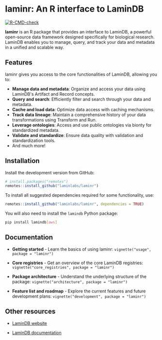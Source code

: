 # laminr: An R interface to LaminDB

<!-- badges: start -->
[![R-CMD-check](https://github.com/laminlabs/laminr/actions/workflows/R-CMD-check.yaml/badge.svg)](https://github.com/laminlabs/laminr/actions/workflows/R-CMD-check.yaml)
<!-- badges: end -->

**laminr** is an R package that provides an interface to LaminDB, a powerful open-source data framework designed specifically for biological research. LaminDB enables you to manage, query, and track your data and metadata in a unified and scalable way.

## Features

laminr gives you access to the core functionalities of LaminDB, allowing you to:

* **Manage data and metadata**: Organize and access your data using LaminDB's Artifact and Record concepts.
* **Query and search**: Efficiently filter and search through your data and metadata.
* **Cache and load data**: Optimize data access with caching mechanisms.
* **Track data lineage**: Maintain a comprehensive history of your data transformations using Transform and Run.
* **Leverage ontologies**: Access and use public ontologies via bionty for standardized metadata.
* **Validate and standardize**: Ensure data quality with validation and standardization tools.
* And much more!

## Installation

Install the development version from GitHub:

``` r
# install.packages("remotes")
remotes::install_github("laminlabs/laminr")
```

To install all suggested dependencies required for some functionality,
use:

``` r
remotes::install_github("laminlabs/laminr", dependencies = TRUE)
```

You will also need to install the `lamindb` Python package:

``` bash
pip install lamindb[aws]
```

## Documentation

* **Getting started** - Learn the basics of using laminr: `vignette("usage", package = "laminr")`

* **Core registries** - Get an overview of the core LaminDB registries: `vignette("core_registries", package = "laminr")`

* **Package architecture** - Understand the underlying structure of the package: `vignette("architecture", package = "laminr")`

* **Feature list and roadmap** - Explore the current features and future development plans: `vignette("development", package = "laminr")`

## Other resources

* [LaminDB website](https://lamin.ai/)

* [LaminDB documentation](https://docs.lamin.ai/)

